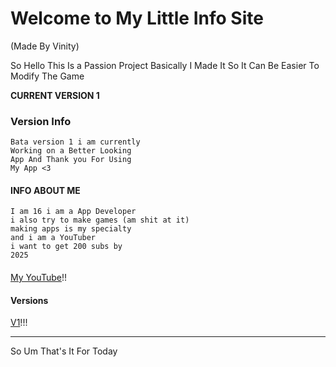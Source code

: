 # Welcome to My Little Info Site
(Made By Vinity)

So Hello This Is a Passion Project Basically I Made It So It Can Be Easier To Modify The Game

**CURRENT VERSION 1**

### Version Info

    Bata version 1 i am currently
    Working on a Better Looking
    App And Thank you For Using
    My App <3

#### INFO ABOUT ME
    I am 16 i am a App Developer 
    i also try to make games (am shit at it)
    making apps is my specialty
    and i am a YouTuber
    i want to get 200 subs by
    2025
####
[My YouTube](www.youtube.com/channel/UCF35iqQ2BRqF4IYQA4Ln_0A?sub_confirmation=1)!!

#### Versions
 [V1](https://github.com/VINITYYT/AppV1/raw/main/Gorilla%20Tag%20Mod%20HubV1.exe)!!!

---

So Um That's It For Today
